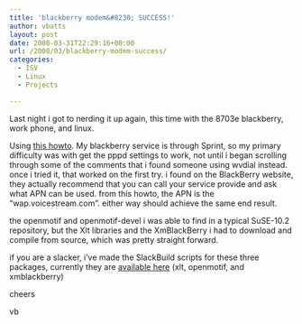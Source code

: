 ```yaml
---
title: 'blackberry modem&#8230; SUCCESS!'
author: vbatts
layout: post
date: 2008-03-31T22:29:16+00:00
url: /2008/03/blackberry-modem-success/
categories:
  - ISV
  - Linux
  - Projects

---
```

Last night i got to nerding it up again, this time with the 8703e blackberry, work phone, and linux.

Using [this howto][1]. My blackberry service is through Sprint, so my primary difficulty was with get the pppd settings to work, not until i began scrolling through some of the comments that i found someone using wvdial instead. once i tried it, that worked on the first try. i found on the BlackBerry website, they actually recommend that you can call your service provide and ask what APN can be used. from this howto, the APN is the &#8220;wap.voicestream.com&#8221;. either way should achieve the same end result.
  

  
the openmotif and openmotif-devel i was able to find in a typical SuSE-10.2 repository, but the Xlt libraries and the XmBlackBerry i had to download and compile from source, which was pretty straight forward.
  

  
if you are a slacker, i&#8217;ve made the SlackBuild scripts for these three packages, currently they are  [available here][2] (xlt, openmotif, and xmblackberry)

cheers

vb

 [1]: http://wiki.colar.net/tethering_with_blackberry_pearl_on_linux
 [2]: http://hashbangbash.com/pub/src/SlackBuilds/